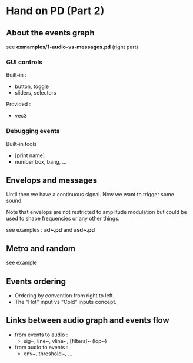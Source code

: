 # Hand on PD (Part 2)

## About the events graph

see **exmamples/1-audio-vs-messages.pd** (right part)

### GUI controls

Built-in :

* button, toggle
* sliders, selectors

Provided :

* vec3

### Debugging events

Built-in tools

* [print name]
* number box, bang, ...


## Envelops and messages

Until then we have a continuous signal. Now we want to trigger some sound.

Note that envelops are not restricted to amplitude modulation but could be used to shape frequencies or any other things.

see examples : **ad~.pd** and **asd~.pd**

## Metro and random

see example

## Events ordering

* Ordering by convention from right to left.
* The "Hot" input vs "Cold" inputs concept.


## Links between audio graph and events flow

* from events to audio :
  * sig~, line~, vline~, [filters]~ (lop~)
* from audio to events :
  * env~, threshold~, ... 

